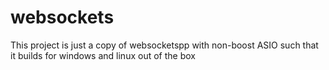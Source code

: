 # websockets
This project is just a copy of websocketspp with non-boost ASIO such that it builds for windows and linux out of the box
